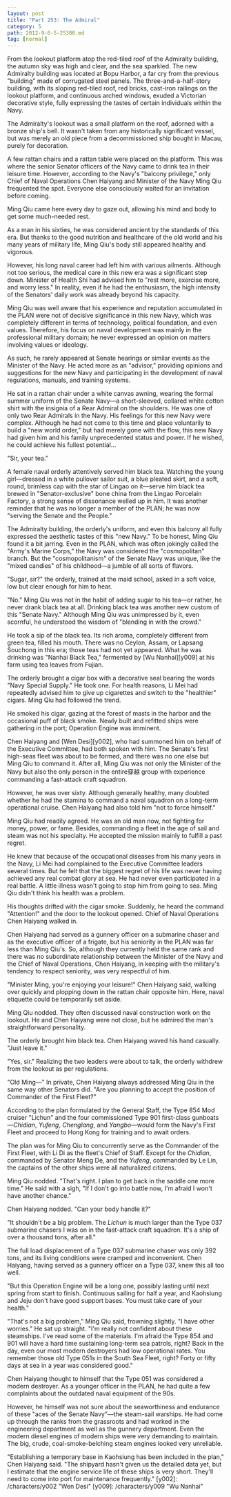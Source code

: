 ```yaml
---
layout: post
title: "Part 253: The Admiral"
category: 5
path: 2012-9-6-5-25300.md
tag: [normal]
---
```


From the lookout platform atop the red-tiled roof of the Admiralty building, the autumn sky was high and clear, and the sea sparkled. The new Admiralty building was located at Bopu Harbor, a far cry from the previous "building" made of corrugated steel panels. The three-and-a-half-story building, with its sloping red-tiled roof, red bricks, cast-iron railings on the lookout platform, and continuous arched windows, exuded a Victorian decorative style, fully expressing the tastes of certain individuals within the Navy.

The Admiralty's lookout was a small platform on the roof, adorned with a bronze ship's bell. It wasn't taken from any historically significant vessel, but was merely an old piece from a decommissioned ship bought in Macau, purely for decoration.

A few rattan chairs and a rattan table were placed on the platform. This was where the senior Senator officers of the Navy came to drink tea in their leisure time. However, according to the Navy's "balcony privilege," only Chief of Naval Operations Chen Haiyang and Minister of the Navy Ming Qiu frequented the spot. Everyone else consciously waited for an invitation before coming.

Ming Qiu came here every day to gaze out, allowing his mind and body to get some much-needed rest.

As a man in his sixties, he was considered ancient by the standards of this era. But thanks to the good nutrition and healthcare of the old world and his many years of military life, Ming Qiu's body still appeared healthy and vigorous.

However, his long naval career had left him with various ailments. Although not too serious, the medical care in this new era was a significant step down. Minister of Health Shi had advised him to "rest more, exercise more, and worry less." In reality, even if he had the enthusiasm, the high intensity of the Senators' daily work was already beyond his capacity.

Ming Qiu was well aware that his experience and reputation accumulated in the PLAN were not of decisive significance in this new Navy, which was completely different in terms of technology, political foundation, and even values. Therefore, his focus on naval development was mainly in the professional military domain; he never expressed an opinion on matters involving values or ideology.

As such, he rarely appeared at Senate hearings or similar events as the Minister of the Navy. He acted more as an "advisor," providing opinions and suggestions for the new Navy and participating in the development of naval regulations, manuals, and training systems.

He sat in a rattan chair under a white canvas awning, wearing the formal summer uniform of the Senate Navy—a short-sleeved, collared white cotton shirt with the insignia of a Rear Admiral on the shoulders. He was one of only two Rear Admirals in the Navy. His feelings for this new Navy were complex. Although he had not come to this time and place voluntarily to build a "new world order," but had merely gone with the flow, this new Navy had given him and his family unprecedented status and power. If he wished, he could achieve his fullest potential...

"Sir, your tea."

A female naval orderly attentively served him black tea. Watching the young girl—dressed in a white pullover sailor suit, a blue pleated skirt, and a soft, round, brimless cap with the star of Lingao on it—serve him black tea brewed in "Senator-exclusive" bone china from the Lingao Porcelain Factory, a strong sense of dissonance welled up in him. It was another reminder that he was no longer a member of the PLAN; he was now "serving the Senate and the People."

The Admiralty building, the orderly's uniform, and even this balcony all fully expressed the aesthetic tastes of this "new Navy." To be honest, Ming Qiu found it a bit jarring. Even in the PLAN, which was often jokingly called the "Army's Marine Corps," the Navy was considered the "cosmopolitan" branch. But the "cosmopolitanism" of the Senate Navy was unique, like the "mixed candies" of his childhood—a jumble of all sorts of flavors.

"Sugar, sir?" the orderly, trained at the maid school, asked in a soft voice, low but clear enough for him to hear.

"No." Ming Qiu was not in the habit of adding sugar to his tea—or rather, he never drank black tea at all. Drinking black tea was another new custom of this "Senate Navy." Although Ming Qiu was unimpressed by it, even scornful, he understood the wisdom of "blending in with the crowd."

He took a sip of the black tea. Its rich aroma, completely different from green tea, filled his mouth. There was no Ceylon, Assam, or Lapsang Souchong in this era; those teas had not yet appeared. What he was drinking was "Nanhai Black Tea," fermented by [Wu Nanhai][y009] at his farm using tea leaves from Fujian.

The orderly brought a cigar box with a decorative seal bearing the words "Navy Special Supply." He took one. For health reasons, Li Mei had repeatedly advised him to give up cigarettes and switch to the "healthier" cigars. Ming Qiu had followed the trend.

He smoked his cigar, gazing at the forest of masts in the harbor and the occasional puff of black smoke. Newly built and refitted ships were gathering in the port; Operation Engine was imminent.

Chen Haiyang and [Wen Desi][y002], who had summoned him on behalf of the Executive Committee, had both spoken with him. The Senate's first high-seas fleet was about to be formed, and there was no one else but Ming Qiu to command it. After all, Ming Qiu was not only the Minister of the Navy but also the only person in the entire穿越 group with experience commanding a fast-attack craft squadron.

However, he was over sixty. Although generally healthy, many doubted whether he had the stamina to command a naval squadron on a long-term operational cruise. Chen Haiyang had also told him "not to force himself."

Ming Qiu had readily agreed. He was an old man now, not fighting for money, power, or fame. Besides, commanding a fleet in the age of sail and steam was not his specialty. He accepted the mission mainly to fulfill a past regret.

He knew that because of the occupational diseases from his many years in the Navy, Li Mei had complained to the Executive Committee leaders several times. But he felt that the biggest regret of his life was never having achieved any real combat glory at sea. He had never even participated in a real battle. A little illness wasn't going to stop him from going to sea. Ming Qiu didn't think his health was a problem.

His thoughts drifted with the cigar smoke. Suddenly, he heard the command "Attention!" and the door to the lookout opened. Chief of Naval Operations Chen Haiyang walked in.

Chen Haiyang had served as a gunnery officer on a submarine chaser and as the executive officer of a frigate, but his seniority in the PLAN was far less than Ming Qiu's. So, although they currently held the same rank and there was no subordinate relationship between the Minister of the Navy and the Chief of Naval Operations, Chen Haiyang, in keeping with the military's tendency to respect seniority, was very respectful of him.

"Minister Ming, you're enjoying your leisure!" Chen Haiyang said, walking over quickly and plopping down in the rattan chair opposite him. Here, naval etiquette could be temporarily set aside.

Ming Qiu nodded. They often discussed naval construction work on the lookout. He and Chen Haiyang were not close, but he admired the man's straightforward personality.

The orderly brought him black tea. Chen Haiyang waved his hand casually. "Just leave it."

"Yes, sir." Realizing the two leaders were about to talk, the orderly withdrew from the lookout as per regulations.

"Old Ming—" In private, Chen Haiyang always addressed Ming Qiu in the same way other Senators did. "Are you planning to accept the position of Commander of the First Fleet?"

According to the plan formulated by the General Staff, the Type 854 Mod cruiser "Lichun" and the four commissioned Type 901 first-class gunboats—*Chidian*, *Yufeng*, *Chenglang*, and *Yangbo*—would form the Navy's First Fleet and proceed to Hong Kong for training and to await orders.

The plan was for Ming Qiu to concurrently serve as the Commander of the First Fleet, with Li Di as the fleet's Chief of Staff. Except for the *Chidian*, commanded by Senator Meng De, and the *Yufeng*, commanded by Le Lin, the captains of the other ships were all naturalized citizens.

Ming Qiu nodded. "That's right. I plan to get back in the saddle one more time." He said with a sigh, "If I don't go into battle now, I'm afraid I won't have another chance."

Chen Haiyang nodded. "Can your body handle it?"

"It shouldn't be a big problem. The *Lichun* is much larger than the Type 037 submarine chasers I was on in the fast-attack craft squadron. It's a ship of over a thousand tons, after all."

The full load displacement of a Type 037 submarine chaser was only 392 tons, and its living conditions were cramped and inconvenient. Chen Haiyang, having served as a gunnery officer on a Type 037, knew this all too well.

"But this Operation Engine will be a long one, possibly lasting until next spring from start to finish. Continuous sailing for half a year, and Kaohsiung and Jeju don't have good support bases. You must take care of your health."

"That's not a big problem," Ming Qiu said, frowning slightly. "I have other worries." He sat up straight. "I'm really not confident about these steamships. I've read some of the materials. I'm afraid the Type 854 and 901 will have a hard time sustaining long-term sea patrols, right? Back in the day, even our most modern destroyers had low operational rates. You remember those old Type 051s in the South Sea Fleet, right? Forty or fifty days at sea in a year was considered good."

Chen Haiyang thought to himself that the Type 051 was considered a modern destroyer. As a younger officer in the PLAN, he had quite a few complaints about the outdated naval equipment of the 90s.

However, he himself was not sure about the seaworthiness and endurance of these "aces of the Senate Navy"—the steam-sail warships. He had come up through the ranks from the grassroots and had worked in the engineering department as well as the gunnery department. Even the modern diesel engines of modern ships were very demanding to maintain. The big, crude, coal-smoke-belching steam engines looked very unreliable.

"Establishing a temporary base in Kaohsiung has been included in the plan," Chen Haiyang said. "The shipyard hasn't given us the detailed data yet, but I estimate that the engine service life of these ships is very short. They'll need to come into port for maintenance frequently."
[y002]: /characters/y002 "Wen Desi"
[y009]: /characters/y009 "Wu Nanhai"